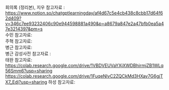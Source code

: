 회의록 (정리본), 지우 참고자료 :  https://www.notion.so/chatgptlearningday/af4d67c5e4cb438c8cbb17d64f62d409?v=346c7ee93232406c90e944598881a490&p=a8679a847e2a47bfb0ea5a47e3214397&pm=s  
수민 참고자료:   
주혁 참고자료:  
병근 참고자료:   
병근 감성사전 참고자료 :  
태완 참고자료:   https://colab.research.google.com/drive/1VBDVEUVaYXjXWDBhirmjZB1WLq56Smm6?usp=sharing
https://colab.research.google.com/drive/1FuqeNlvC2ZQCkMd3HXav7G6gjTX7_Edj?usp=sharing
하성 참고자료:   

